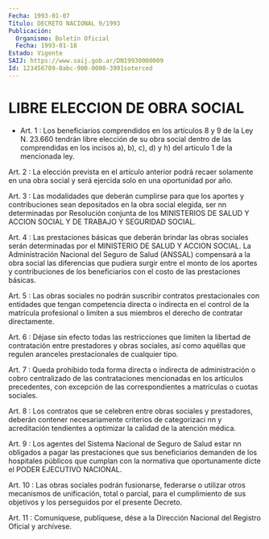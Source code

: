 ```yaml
---
Fecha: 1993-01-07
Título: DECRETO NACIONAL 9/1993
Publicación:
  Organismo: Boletín Oficial
  Fecha: 1993-01-18
Estado: Vigente
SAIJ: https://www.saij.gob.ar/DN19930000009
Id: 123456789-0abc-900-0000-3991soterced
---
```

# LIBRE ELECCION DE OBRA SOCIAL

<a id="1"></a>
* Art. 1 : Los beneficiarios comprendidos en los artículos 8 y 9 de la Ley N. 23.660 tendrán libre elección de su obra social dentro de las comprendidas en los incisos a), b), c), d) y h) del artículo 1 de la mencionada ley.

<a id="2"></a>
Art. 2 : La elección prevista en el artículo anterior podrá recaer solamente en una obra social y será ejercida solo en una oportunidad por año.

<a id="3"></a>
Art. 3 : Las modalidades que deberán cumplirse para que los aportes y contribuciones sean depositados en la obra social elegida, ser nn determinadas por Resolución conjunta de los MINISTERIOS DE SALUD Y ACCION SOCIAL Y DE TRABAJO Y SEGURIDAD SOCIAL.

<a id="4"></a>
Art. 4 : Las prestaciones básicas que deberán brindar las obras sociales serán determinadas por el MINISTERIO DE SALUD Y ACCION SOCIAL. La Administración Nacional del Seguro de Salud (ANSSAL) compensará a la obra social las diferencias que pudiera surgir entre el monto de los aportes y contribuciones de los beneficiarios con el costo de las prestaciones básicas.

<a id="5"></a>
Art. 5 : Las obras sociales no podrán suscribir contratos prestacionales con entidades que tengan competencia directa o indirecta en el control de la matrícula profesional o limiten a sus miembros el derecho de contratar directamente.

<a id="6"></a>
Art. 6 : Déjase sin efecto todas las restricciones que limiten la libertad de contratación entre prestadores y obras sociales, así como aquéllas que regulen aranceles prestacionales de cualquier tipo.

<a id="7"></a>
Art. 7 : Queda prohibido toda forma directa o indirecta de administración o cobro centralizado de las contrataciones mencionadas en los artículos precedentes, con excepción de las correspondientes a matrículas o cuotas sociales.

<a id="8"></a>
Art. 8 : Los contratos que se celebren entre obras sociales y prestadores, deberán contener necesariamente criterios de categorizaci nn y acreditación tendientes a optimizar la calidad de la atención médica.

<a id="9"></a>
Art. 9 : Los agentes del Sistema Nacional de Seguro de Salud estar nn obligados a pagar las prestaciones que sus beneficiarios demanden de los hospitales públicos que cumplan con la normativa que oportunamente dicte el PODER EJECUTIVO NACIONAL.

<a id="10"></a>
Art. 10 : Las obras sociales podrán fusionarse, federarse o utilizar otros mecanismos de unificación, total o parcial, para el cumplimiento de sus objetivos y los perseguidos por el presente Decreto.

<a id="11"></a>
Art. 11 : Comuníquese, publíquese, dése a la Dirección Nacional del Registro Oficial y archívese.